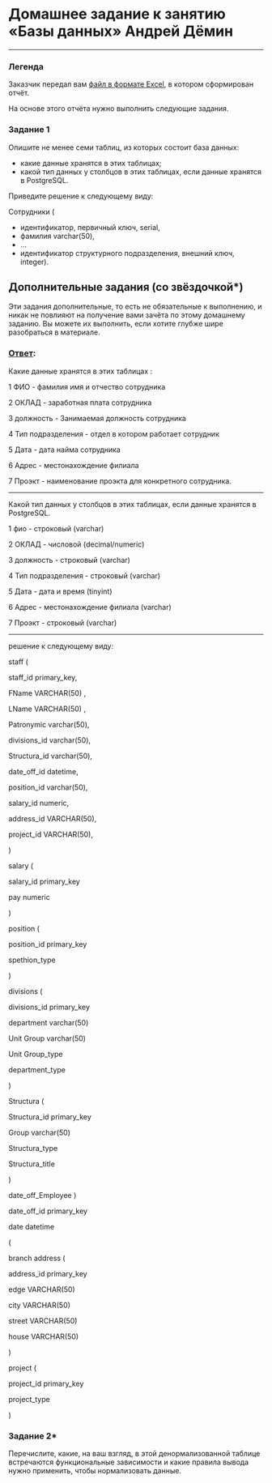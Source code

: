 # Домашнее задание к занятию «Базы данных» Андрей Дёмин

---
### Легенда

Заказчик передал вам [файл в формате Excel](https://github.com/netology-code/sdb-homeworks/blob/main/resources/hw-12-1.xlsx), в котором сформирован отчёт. 

На основе этого отчёта нужно выполнить следующие задания.

### Задание 1

Опишите не менее семи таблиц, из которых состоит база данных:

- какие данные хранятся в этих таблицах;
- какой тип данных у столбцов в этих таблицах, если данные хранятся в PostgreSQL.

Приведите решение к следующему виду:

Сотрудники (

- идентификатор, первичный ключ, serial,
- фамилия varchar(50),
- ...
- идентификатор структурного подразделения, внешний ключ, integer).

## Дополнительные задания (со звёздочкой*)
Эти задания дополнительные, то есть не обязательные к выполнению, и никак не повлияют на получение вами зачёта по этому домашнему заданию. Вы можете их выполнить, если хотите глубже шире разобраться в материале.

### <ins>Ответ</ins>:

Какие данные хранятся в этих таблицах :

1 ФИО  - фамилия имя и отчество сотрудника 

2 ОКЛАД  - заработная плата сотрудника

3 должность  - Занимаемая должность сотрудника

4 Тип подразделения - отдел в котором работает сотрудник

5 Дата - дата найма сотрудника

6 Адрес - местонахождение филиала

7 Проэкт - наименование проэкта для конкретного сотрудника.
___

Какой тип данных у столбцов в этих таблицах, если данные хранятся в PostgreSQL.

1 фио  -  строковый (varchar)

2 ОКЛАД  - числовой (decimal/numeric)

3 должность  - строковый (varchar)

4 Тип подразделения - строковый (varchar)

5 Дата - дата и время (tinyint)

6 Адрес - местонахождение филиала (varchar)

7 Проэкт - строковый (varchar)
___
решение к следующему виду: 


staff (

 staff_id primary_key,

 FName VARCHAR(50) ,
 
 LName VARCHAR(50) ,
 
 Patronymic varchar(50),

 divisions_id varchar(50),
 
 Structura_id varchar(50),
 
 date_off_id datetime,
 
 position_id varchar(50),
 
 salary_id numeric,
 
 address_id VARCHAR(50),
 
 project_id VARCHAR(50),
 
)

salary (

salary_id primary_key

pay numeric

)

position (

position_id primary_key

spethion_type

)

divisions (

divisions_id primary_key

department varchar(50)

Unit Group varchar(50)

Unit Group_type

department_type

)

Structura (

Structura_id primary_key

Group varchar(50)

Structura_type 

Structura_title

)


date_off_Employee )

date_off_id primary_key

date datetime

(


branch address (

address_id primary_key

edge VARCHAR(50)

city VARCHAR(50)

street VARCHAR(50)

house VARCHAR(50)

)

project (

project_id primary_key

project_type

)

### Задание 2*

Перечислите, какие, на ваш взгляд, в этой денормализованной таблице встречаются функциональные зависимости и какие правила вывода нужно применить, чтобы нормализовать данные.

